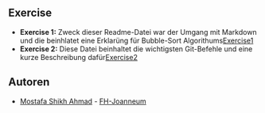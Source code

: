 ## Exercise

- **Exercise 1:** Zweck dieser Readme-Datei war der Umgang mit Markdown und die beinhlatet eine Erklarüng für Bubble-Sort Algorithums[Exercise1](./Exercise1.html)
- **Exercise 2:** Diese Datei beinhaltet die wichtigsten Git-Befehle und eine kurze Beschreibung dafür[Exercise2](./Exercise2.html)

## Autoren

- [Mostafa Shikh Ahmad](https://github.com/MostafaSchick2001) - [FH-Joanneum](https://www.fh-joanneum.at/)
